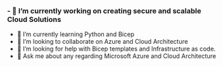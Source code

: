 ### - 🔭 I’m currently working on creating secure and scalable Cloud Solutions
- 🌱 I’m currently learning Python and Bicep 
- 👯 I’m looking to collaborate on Azure and Cloud Architecture
- 🤔 I’m looking for help with Bicep templates and Infrastructure as code. 
- 💬 Ask me about any regarding Microsoft Azure and Cloud Architecture
<!--
**mhartson310/mhartson310** is a ✨ _special_ ✨ repository because its `README.md` (this file) appears on your GitHub profile.



-->
